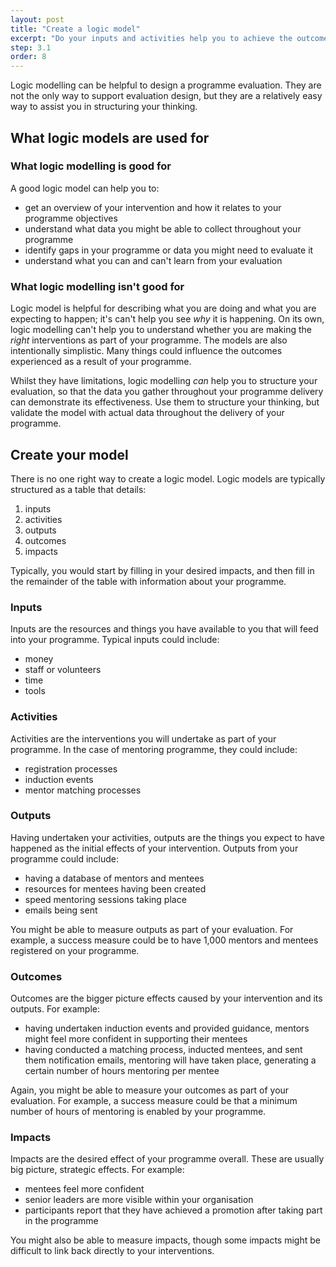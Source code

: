 ```yaml
---
layout: post
title: "Create a logic model"
excerpt: "Do your inputs and activities help you to achieve the outcomes you are looking for?"
step: 3.1
order: 8
---
```


Logic modelling can be helpful to design a programme evaluation. They are not the only way to support evaluation design, but they are a relatively easy way to assist you in structuring your thinking.

## What logic models are used for 

### What logic modelling is good for

A good logic model can help you to:

- get an overview of your intervention and how it relates to your programme objectives
- understand what data you might be able to collect throughout your programme
- identify gaps in your programme or data you might need to evaluate it
- understand what you can and can't learn from your evaluation

### What logic modelling isn't good for

Logic model is helpful for describing what you are doing and what you are expecting to happen; it's can't help you see *why*  it is happening. On its own, logic modelling can't help you to understand whether you are making the *right* interventions as part of your programme. The models are also intentionally simplistic. Many things could influence the outcomes experienced as a result of your programme.

Whilst they have limitations, logic modelling *can* help you to structure your evaluation, so that the data you gather throughout your programme delivery can demonstrate its effectiveness. Use them to structure your thinking, but validate the model with actual data throughout the delivery of your programme.

## Create your model

There is no one right way to create a logic model. Logic models are typically structured as a table that details:

1. inputs
2. activities
3. outputs
4. outcomes
5. impacts

Typically, you would start by filling in your desired impacts, and then fill in the remainder of the table with information about your programme.

### Inputs

Inputs are the resources and things you have available to you that will feed into your programme. Typical inputs could include:

- money
- staff or volunteers
- time
- tools

### Activities

Activities are the interventions you will undertake as part of your programme. In the case of mentoring programme, they could include:

- registration processes
- induction events
- mentor matching processes

### Outputs

Having undertaken your activities, outputs are the things you expect to have happened as the initial effects of your intervention. Outputs from your programme could include:

- having a database of mentors and mentees
- resources for mentees having been created
- speed mentoring sessions taking place
- emails being sent

You might be able to measure outputs as part of your evaluation. For example, a success measure could be to have 1,000 mentors and mentees registered on your programme.

### Outcomes

Outcomes are the bigger picture effects caused by your intervention and its outputs. For example:

- having undertaken induction events and provided guidance, mentors might feel more confident in supporting their mentees
- having conducted a matching process, inducted mentees, and sent them notification emails, mentoring will have taken place, generating a certain number of hours mentoring per mentee

Again, you might be able to measure your outcomes as part of your evaluation. For example, a success measure could be that a minimum number of hours of mentoring is enabled by your programme.

### Impacts

Impacts are the desired effect of your programme overall. These are usually big picture, strategic effects. For example:

- mentees feel more confident
- senior leaders are more visible within your organisation
- participants report that they have achieved a promotion after taking part in the programme

You might also be able to measure impacts, though some impacts might be difficult to link back directly to your interventions.